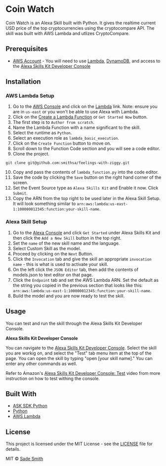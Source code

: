 # Coin Watch
Coin Watch is an Alexa Skill built with Python. It gives the realtime current USD price of the top cryptocurrencies using the cryptocompare API. The skill was built with AWS Lambda and utlizes CryptoCompare. 

## Prerequisites
*  [AWS Account](https://aws.amazon.com/getting-started/) - You will need to use [Lambda](https://aws.amazon.com/lambda/), [DynamoDB](https://aws.amazon.com/dynamodb/), and access to the [Alexa Skills Kit Developer Console](https://developer.amazon.com/alexa/console/ask)

## Installation

### AWS Lambda Setup
1. Go to the [AWS Console](https://console.aws.amazon.com/console/home) and click on the [Lambda](https://console.aws.amazon.com/lambda/home) link. Note: ensure you are in `us-east` or you won't be able to use Alexa with Lambda.
2. Click on the [Create a Lambda Function](https://console.aws.amazon.com/lambda/home?region=us-east-1#create) or `Get Started Now` button.
3. The first step is to `Author from scratch`.
4. Name the Lambda Function with a name significant to the skill.
5. Select the runtime as `Python`.
6. Select an execution role as `lambda_basic_execution`.
7. Click on the `Create Function` button to move on. 
8. Scroll down to the Function Code section and you will see a code editor.
9. Clone the project. 
```
git clone git@github.com:smithsa/feelings-with-ziggy.git
```

10. Copy and pass the contents of `lambda_function.py` into the code editor.
11. Save the code by clicking the `Save` button on the right hand corner of the screen.
12. Set the Event Source type as `Alexa Skills Kit` and Enable it now. Click `Submit`.
13. Copy the ARN from the top right to be used later in the Alexa Skill Setup. It will look something similar to `arn:aws:lambda:us-east-1:100000012345:function:your-skill-name`.

### Alexa Skill Setup
1. Go to the [Alexa Console](https://developer.amazon.com/edw/home.html) and click `Get Started` under Alexa Skills Kit and then click the `Add a New Skill` button in the top right.
2. Set the `name` of the new skill name and the language.
3. Select Custom Skill as the model.
4. Proceed by clicking on the `Next` Button.
5. Click the `Invocation` tab and give the skill an appropriate `invocation name` - this is what is used to activate your skill.
6. On the left click the `JSON Editor` tab, then add the contents of models.json to text editor on that page.
7. Click the `Endpoint` tab and set the AWS Lambda ARN. Set the default as the string you copied in the previous section that looks like this: `arn:aws:lambda:us-east-1:100000012345:function:your-skill-name`.
8. Build the model and you are now ready to test the skill.


## Usage

You can test and run the skill through the Alexa Skills Kit Developer Console.

**Alexa Skills Kit Developer Console**

You can navigate to the [Alexa Skills Kit Developer Console](https://developer.amazon.com/alexa/console/ask). Select the skill you are workig on, and select the "Test" tab menu item at the top of the page. You can open the skill by typing "open [your skill name]." You can enter any other commands as well.

Refer to Amazon's [Alexa Skills Kit Developer Console: Test](https://www.youtube.com/watch?v=lYImJ2H__BY) video from more instruction on how to test withing the console.

## Built With
*  [ASK SDK Python](https://github.com/alexa/alexa-skills-kit-sdk-for-python)
*  [Python](https://www.python.org/)
*  [AWS Lambda](https://aws.amazon.com/lambda/)

## License
This project is licensed under the MIT License - see the [LICENSE](LICENSE) file for details.

MIT © [Sade Smith](https://sadesmith.com)

